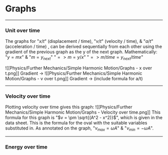 # Graphs

---
### Unit over time
The graphs for "$x/t$" (displacement / time), "$v/t$" (velocity / time), & "$a/t$" (acceleration / time) , can be derived sequentially from each other using the gradient of the previous graph as the y of the next graph. Mathematically:
"$y = mx$" & "$m = y_{next}$"
"$=> m = y/x$"
"$=> m/time = y_{next}/time$"

![[Physics/Further Mechanics/Simple Harmonic Motion/Graphs - x over t.png]]
Gradient ->
![[Physics/Further Mechanics/Simple Harmonic Motion/Graphs - v over t.png]]
Gradient ->
(include formula for a/t)

---
### Velocity over time
Plotting velocity over time gives this graph:
![[Physics/Further Mechanics/Simple Harmonic Motion/Graphs - Velocity over time.png]]
This formula for this graph is "$v = \pm \sqrt{(A^2 - x^2)}$", which is given in the data sheet. This is the formula for the oval with the suitable variables substituted in.
As annotated on the graph, "$v_{max} = \omega A$" & "$v_{min} = -\omega A$".

---
### Energy over time
